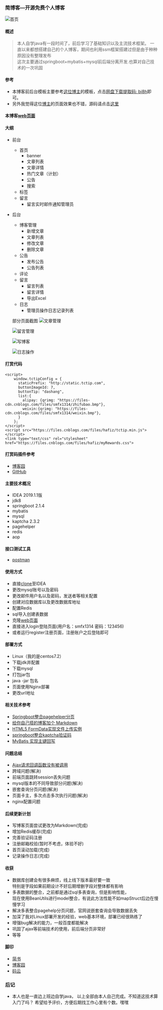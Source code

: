 ### 简博客—开源免费个人博客
![首页](https://upload-images.jianshu.io/upload_images/8504906-d1bf5a79fa7a6382.png?imageMogr2/auto-orient/strip%7CimageView2/2/w/1240)

#### 概述
> 本人自学java有一段时间了，前后学习了基础知识以及主流技术框架。
一直以来都想搭建自己的个人博客，期间也利用ssm框架搭建过但是由于种种原因没有整理发布  
这次主要通过springboot+mybatis+mysql前后端分离开发.也算对自己技术的一次巩固

#### 参考
+ 本博客前后台模板主要参考[这位博主](http://www.dingyinwu.com/index.html)的模板，点击[网盘下载提取码: bi8h](https://pan.baidu.com/s/14cRvKkbERP9hOOFFY-Cgpg)即可。  
+ 另外我觉得这位[博主](http://13blog.site/)的页面效果也不错，源码请点击[这里](https://github.com/smfx1314/pinghsu)  
#### 本博客[web页面](https://github.com/smfx1314/springbootblog-web)
#### 大纲
+ 前台
    + 首页
      + banner
      + 文章列表
      + 文章详情
      + 热门文章（计划）
      + 公告
      + 搜索
    + 标签
    + 留言
      + 留言实时邮件通知管理员

+ 后台
     + 博客管理
       + 新增文章
       + 文章列表
       + 修改文章
       + 删除文章
     + 公告
       + 发布公告
       + 公告列表
     + 评论
     + 留言
       + 留言列表
       + 留言详情
       + 导出Excel
     + 日志
       + 管理员操作日志记录列表
       
    部分页面截图
    ![文章管理](https://upload-images.jianshu.io/upload_images/8504906-a30bea815c91caad.png?imageMogr2/auto-orient/strip%7CimageView2/2/w/1240)
    
    ![留言管理](https://upload-images.jianshu.io/upload_images/8504906-3aa97ba610e3958d.png?imageMogr2/auto-orient/strip%7CimageView2/2/w/1240)
    
    ![写博客](https://upload-images.jianshu.io/upload_images/8504906-5504def71e29f4e9.png?imageMogr2/auto-orient/strip%7CimageView2/2/w/1240)
    
    ![日志操作](https://upload-images.jianshu.io/upload_images/8504906-2757bfe283a10dbf.png?imageMogr2/auto-orient/strip%7CimageView2/2/w/1240)
#### 打赏代码
```
<script>
    window.tctipConfig = {
      staticPrefix: "http://static.tctip.com",
      buttonImageId: 7,
      buttonTip: "dashang",
      list:{
        alipay: {qrimg: "https://files-cdn.cnblogs.com/files/smfx1314/zhifubao.bmp"},
        weixin:{qrimg: "https://files-cdn.cnblogs.com/files/smfx1314/weixin.bmp"},
      }
    };
</script>
<script src="https://files.cnblogs.com/files/hafiz/tctip.min.js"></script>
<link type="text/css" rel="stylesheet" href="https://files.cnblogs.com/files/hafiz/myRewards.css">
```

#### 打赏码插件参考
- [博客园](https://www.cnblogs.com/greedying/p/6483222.html)  
- [GitHub](https://github.com/greedying/tctip)

#### 主要技术概况
+ IDEA 2019.1.1版
+ jdk8
+ springboot 2.1.4
+ mybatis 
+ mysql
+ kaptcha 2.3.2
+ pagehelper
+ redis
+ aop


#### 接口测试工具
+ [postman](https://www.getpostman.com/)

#### 使用方式
+ 直接[clone](git@github.com:smfx1314/springboot-blog.git)至IDEA
+ 更改mysql账号以及密码
+ 更改邮件用户名以及密码，发送者等相关配置
+ 创建对应数据库以及更改数据库地址
+ 配置Redis
+ sql导入创建表数据
+ 克隆[web页面](https://github.com/smfx1314/springbootblog-web)
+ 直接进入login登陆页面(用户名：smfx1314 密码：123456)
+ 或者运行register注册页面，注册账户之后登陆即可

#### 部署方式
+ Linux（我的是centos7.2）
+ 下载jdk并配置
+ 下载mysql
+ 打包jar包
+ java -jar 包名
+ 页面使用Nginx部署
+ 更改url地址
#### 相关技术参考
+ [Springboot整合pagehelper分页](https://www.jianshu.com/p/7c4bc076ff63)
+ [给你自己搭的博客加个 Markdown](https://www.jianshu.com/p/5be7dc9afcb5)
+ [HTML5 FormData实现文件上传实例](http://www.cnblogs.com/hutuzhu/p/4409292.html)
+ [springboot整合kaptcha验证码](https://www.jianshu.com/p/1f2f7c47e812)
+ [MyBatis 实现主键回写](https://blog.csdn.net/u010452388/article/details/80822657)

#### 问题总结
+ [Ajax请求回调函数没有被调用](https://blog.csdn.net/molashaonian/article/details/52966329)
+ 跨域问题(解决)
+ 前端页面跳转session丢失问题
+ mysql版本的不同导致部分问题(解决)
+ 嵌套查询分页问题(解决)
+ 页面卡主，多次点击多次执行问题(解决)
+ nginx配置问题

#### 后续更新计划
+ 写博客页面尝试更改为Markdown(完成)
+ 增加Redis缓存(完成)
+ 完善验证码注册
+ 注册邮箱校验(暂时不考虑，体验不好)
+ 首页滚动加载(完成)
+ 记录操作日志(完成)

#### 收获
+ 数据库创建会有很多麻烦，线上线下版本最好要一致  
  特别是字段如果前期设计不好后期增删字段对整体都有影响 
+ 多表数据的整合，之前都是通过sql多表查询，但是影响性能，  
  现在使用BeanUtils进行model整合，有说此方法性能不如mapStruct后边在慢慢学习
+ 解决多表整合pagehelp分页问题，官网说嵌套查询会导致数据丢失
+ 加深了我对Linux部署开发的经验，web基本环境，部署已经很熟练了
+ 增强bug解决的能力，一般百度都能解决
+ 巩固了ajax等前端技术的使用，前后端分页非常好
+ 等等

#### 脚印
+ [简书](https://www.jianshu.com/u/31ccce39a24b)
+ [博客园](https://www.cnblogs.com/smfx1314/)
+ [码云](https://gitee.com/smfx1314/springboot-blog)

### 后记
+ 本人也是一直边上班边自学java，
以上全部由本人自己完成。不知道这技术算入门了吗？
希望给予评价，方便后期找工作心里有个数。嘿嘿


